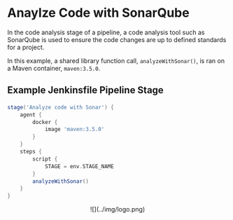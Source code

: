 # Anaylze Code with SonarQube

In the code analysis stage of a pipeline, a code analysis tool such as SonarQube is used to ensure the code changes are up to defined standards for a project.

In this example, a shared library function call, `analyzeWithSonar()`, is ran on a Maven container, `maven:3.5.0`.

## Example Jenkinsfile Pipeline Stage
```groovy
stage('Analyze code with Sonar') {
	agent {
		docker {
			image 'maven:3.5.0'
		}
	}
	steps {
		script {
			STAGE = env.STAGE_NAME
		}
		analyzeWithSonar()
	}
}
```

<center id="footer">
  ![](../img/logo.png)
</center>
